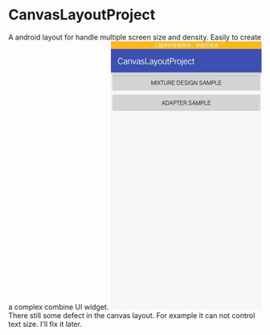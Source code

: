 # CanvasLayoutProject
A android layout for handle multiple screen size and density. Easily to create a complex combine UI widget.
![Demo](./demo.gif)
There still some defect in the canvas layout. For example it can not control text size. I'll fix it later.
